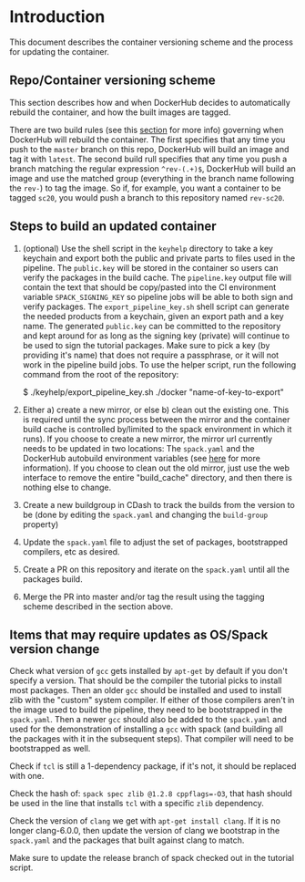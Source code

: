 # Introduction

This document describes the container versioning scheme and the process for
updating the container.

## Repo/Container versioning scheme

This section describes how and when DockerHub decides to automatically
rebuild the container, and how the built images are tagged.

There are two build rules (see this [section](./DOCKERHUB_SETUP.md#configure-builds)
for more info) governing when DockerHub will rebuild the container.  The
first specifies that any time you push to the `master` branch on this repo,
DockerHub will build an image and tag it with `latest`.  The second build rull
specifies that any time you push a branch matching the regular expression
`^rev-(.+)$`, DockerHub will build an image and use the matched group
(everything in the branch name following the `rev-`) to tag the image.  So if,
for example, you want a container to be tagged `sc20`, you would push a branch
to this repository named `rev-sc20`.

## Steps to build an updated container

1. (optional) Use the shell script in the `keyhelp` directory to take a key
keychain and export both the public and private parts to files used in the
pipeline.  The `public.key` will be stored in the container so users can
verify the packages in the build cache.  The `pipeline.key` output file will
contain the text that should be copy/pasted into the CI environment variable
`SPACK_SIGNING_KEY` so pipeline jobs will be able to both sign and verify
packages.  The `export_pipeline_key.sh` shell script can generate the needed
products from a keychain, given an export path and a key name.  The generated
`public.key` can be committed to the repository and kept around for as long as
the signing key (private) will continue to be used to sign the tutorial
packages.  Make sure to pick a key (by providing it's name) that does not
require a passphrase, or it will not work in the pipeline build jobs.  To use
the helper script, run the following command from the root of the repository:

    $ ./keyhelp/export_pipeline_key.sh ./docker "name-of-key-to-export"

1. Either a) create a new mirror, or else b) clean out the existing one.  This
is required until the sync process between the mirror and the container build
cache is controlled by/limited to the spack environment in which it runs).  If
you choose to create a new mirror, the mirror url currently needs to be updated
in two locations: The `spack.yaml` and the DockerHub autobuild environment
variables (see [here](./DOCKERHUB_SETUP.md#configure-builds) for more
information).  If you choose to clean out the old mirror, just use the web
interface to remove the entire "build_cache" directory, and then there is
nothing else to change.

1. Create a new buildgroup in CDash to track the builds from the version to be
(done by editing the `spack.yaml` and changing the `build-group` property)

1. Update the `spack.yaml` file to adjust the set of packages, bootstrapped
compilers, etc as desired.

1. Create a PR on this repository and iterate on the `spack.yaml` until all
the packages build.

1. Merge the PR into master and/or tag the result using the tagging scheme
described in the section above.

## Items that may require updates as OS/Spack version change

Check what version of `gcc` gets installed by `apt-get` by default if you
don't specify a version.  That should be the compiler the tutorial picks
to install most packages.  Then an older `gcc` should be installed and used
to install zlib with the "custom" system compiler.  If either of those
compilers aren't in the image used to build the pipeline, they need to
be bootstrapped in the `spack.yaml`.  Then a newer `gcc` should also be
added to the `spack.yaml` and used for the demonstration of installing
a `gcc` with spack (and building all the packages with it in the subsequent
steps).  That compiler will need to be bootstrapped as well.

Check if `tcl` is still a 1-dependency package, if it's not, it should
be replaced with one.

Check the hash of: `spack spec zlib @1.2.8 cppflags=-O3`, that hash should
be used in the line that installs `tcl` with a specific `zlib` dependency.

Check the version of `clang` we get with `apt-get install clang`.  If it is
no longer clang-6.0.0, then update the version of clang we bootstrap
in the `spack.yaml` and the packages that built against clang to match.

Make sure to update the release branch of spack checked out in the
tutorial script.
